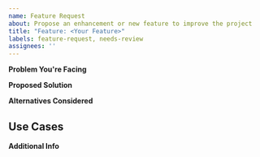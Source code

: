 ```yaml
---
name: Feature Request
about: Propose an enhancement or new feature to improve the project
title: "Feature: <Your Feature>"
labels: feature-request, needs-review
assignees: ''
---
```


**Problem You're Facing**
<!-- Briefly describe the problem you're trying to solve or the limitation you've encountered. -->

**Proposed Solution**
<!-- What would you like to see happen? -->

**Alternatives Considered**
<!-- Any other solutions or features you've considered. -->

## Use Cases
<!-- Help us understand the broader context by providing some typical use cases where this feature would be helpful. -->

**Additional Info**
<!-- Provide any additional details, context, or screenshots about the feature request. -->
